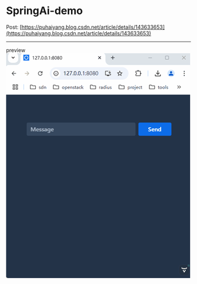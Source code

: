 # SpringAi-demo
Post: [https://puhaiyang.blog.csdn.net/article/details/143633653](https://puhaiyang.blog.csdn.net/article/details/143633653)

---
preview
![preview](https://github.com/puhaiyang/springai-demo/blob/master/previewimg/demo.gif)
